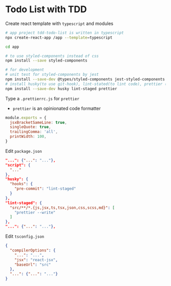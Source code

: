 # Todo List with TDD

Create react template with `typescript` and modules
```sh
# app project tdd-todo-list is written in typescript
npx create-react-app /app --template=typescript

cd app

# to use styled-components instead of css
npm install --save styled-components

# for development
# unit test for styled-components by jest
npm install --save-dev @types/styled-components jest-styled-components
# install husky(to use git-hook), lint-stated(to lint code), prettier (to manager source code format).
npm install --save-dev husky lint-staged prettier
```

Type a `.prettierrc.js` for `prettier`
* `prettier` is an opinionated code formatter
```js
module.exports = {
  jsxBracketSameLine: true,
  singleQuote: true,
  trailingComma: 'all',
  printWidth: 100,
}
```
 
Edit `package.json`
```json
"...": {"...": "..."},
"script": {
  "..."
},
"husky": {
  "hooks": {
    "pre-commit": "lint-staged"
  }
},
"lint-staged": {
  "src/**/*.{js,jsx,ts,tsx,json,css,scss,md}": [
    "prettier --write"
  ]
},
"...": {"...": "..."},
```

Edit `tsconfig.json`
```json
{
  "compilerOptions": {
    "...": "...",
    "jsx": "react-jsx",
    "baseUrl": "src"
  },
  "...": {"...": "..."}
}
```